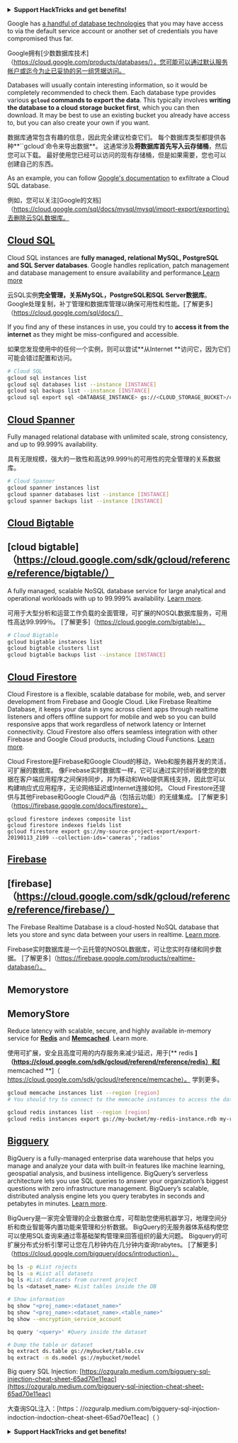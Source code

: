 

<details>

<summary><strong>Support HackTricks and get benefits!</strong></summary>

<summary> <strong>支持hacktricks并获得好处！</strong> </summary>

- Do you work in a **cybersecurity company**? Do you want to see your **company advertised in HackTricks**? or do you want to have access to the **latest version of the PEASS or download HackTricks in PDF**? Check the [**SUBSCRIPTION PLANS**](https://github.com/sponsors/carlospolop)!

 - 您在**网络安全公司**工作吗？ 您是否想看到您的**公司在hacktricks **中刊登广告？ 还是您想访问**最新版本的豌豆或在pdf **中下载hacktricks？ 检查[**订阅计划**]（https://github.com/sponsors/carlospolop）！

- Discover [**The PEASS Family**](https://opensea.io/collection/the-peass-family), our collection of exclusive [**NFTs**](https://opensea.io/collection/the-peass-family)

 - 发现[**豌豆家庭**]（https://opensea.io/collection/the-peass-family），我们的独家[** nfts **]（https://opensea.io/collection） /家庭家庭）

- Get the [**official PEASS & HackTricks swag**](https://peass.creator-spring.com)

 - 获取[**官方豌豆和hacktricks赃物**]（https://peass.creator-spring.com）

- **Join the** [**💬**](https://emojipedia.org/speech-balloon/) [**Discord group**](https://discord.gg/hRep4RUj7f) or the [**telegram group**](https://t.me/peass) or **follow** me on **Twitter** [**🐦**](https://github.com/carlospolop/hacktricks/tree/7af18b62b3bdc423e11444677a6a73d4043511e9/\[https:/emojipedia.org/bird/README.md)[**@carlospolopm**](https://twitter.com/carlospolopm)**.**

 -  **加入** [**💬**]（https://emojipedia.org/speech-balloon/）[** discord group **]（https://discord.gg/hrep4ruj7f）或[ **电报组**]（https://t.me/peass）或**在** Twitter ** [**🐦**]（https://github.com/carloppolop/hacktrickss on ** twitter **） /ree/7af18b62b3bdc423e114444444677a6a73d4043511e9/ \ [https:/emojipedia.org/bird/bird/readme.md）eardme.md）eghterme.md）eghterme.md）eghterme.md）eghtemplopmbyth

- **Share your hacking tricks by submitting PRs to the** [**hacktricks github repo**](https://github.com/carlospolop/hacktricks)**.**

 -  **通过将PRS提交给** [** hacktricks github repo **]（https://github.com/carloppolop/hacktricks）**。

</details>


Google has [a handful of database technologies](https://cloud.google.com/products/databases/) that you may have access to via the default service account or another set of credentials you have compromised thus far.

Google拥有[少数数据库技术]（https://cloud.google.com/products/databases/），您可能可以通过默认服务帐户或迄今为止已妥协的另一组凭据访问。

Databases will usually contain interesting information, so it would be completely recommended to check them. Each database type provides various **`gcloud` commands to export the data**. This typically involves **writing the database to a cloud storage bucket first**, which you can then download. It may be best to use an existing bucket you already have access to, but you can also create your own if you want.

数据库通常包含有趣的信息，因此完全建议检查它们。 每个数据库类型都提供各种**``gcloud`命令来导出数据**。 这通常涉及**将数据库首先写入云存储桶**，然后您可以下载。 最好使用您已经可以访问的现有存储桶，但是如果需要，您也可以创建自己的东西。

As an example, you can follow [Google's documentation](https://cloud.google.com/sql/docs/mysql/import-export/exporting) to exfiltrate a Cloud SQL database.

例如，您可以关注[Google的文档]（https://cloud.google.com/sql/docs/mysql/mysql/import-export/exporting）去删除云SQL数据库。

## [Cloud SQL](https://cloud.google.com/sdk/gcloud/reference/sql/)

Cloud SQL instances are **fully managed, relational MySQL, PostgreSQL and SQL Server databases**. Google handles replication, patch management and database management to ensure availability and performance.[Learn more](https://cloud.google.com/sql/docs/)

云SQL实例**完全管理，关系MySQL，PostgreSQL和SQL Server数据库**。 Google处理复制，补丁管理和数据库管理以确保可用性和性能。[了解更多]（https://cloud.google.com/sql/docs/）

If you find any of these instances in use, you could try to **access it from the internet** as they might be miss-configured and accessible.

如果您发现使用中的任何一个实例，则可以尝试**从Internet **访问它，因为它们可能会错过配置和访问。

```bash
# Cloud SQL
gcloud sql instances list
gcloud sql databases list --instance [INSTANCE]
gcloud sql backups list --instance [INSTANCE]
gcloud sql export sql <DATABASE_INSTANCE> gs://<CLOUD_STORAGE_BUCKET>/cloudsql/export.sql.gz --database <DATABASE_NAME>
```

## [Cloud Spanner](https://cloud.google.com/sdk/gcloud/reference/spanner/)

Fully managed relational database with unlimited scale, strong consistency, and up to 99.999% availability.

具有无限规模，强大的一致性和高达99.999％的可用性的完全管理的关系数据库。

```bash
# Cloud Spanner
gcloud spanner instances list
gcloud spanner databases list --instance [INSTANCE]
gcloud spanner backups list --instance [INSTANCE]
```

## [Cloud Bigtable](https://cloud.google.com/sdk/gcloud/reference/bigtable/) <a href="#cloud-bigtable" id="cloud-bigtable"></a>

## [cloud bigtable]（https://cloud.google.com/sdk/gcloud/reference/reference/bigtable/）<a href="#cloud-bigtable" ID="cloud-bigtable"> </a>

A fully managed, scalable NoSQL database service for large analytical and operational workloads with up to 99.999% availability. [Learn more](https://cloud.google.com/bigtable).

可用于大型分析和运营工作负载的全面管理，可扩展的NOSQL数据库服务，可用性高达99.999％。 [了解更多]（https://cloud.google.com/bigtable）。

```bash
# Cloud Bigtable
gcloud bigtable instances list
gcloud bigtable clusters list
gcloud bigtable backups list --instance [INSTANCE]
```

## [Cloud Firestore](https://cloud.google.com/sdk/gcloud/reference/firestore/)

Cloud Firestore is a flexible, scalable database for mobile, web, and server development from Firebase and Google Cloud. Like Firebase Realtime Database, it keeps your data in sync across client apps through realtime listeners and offers offline support for mobile and web so you can build responsive apps that work regardless of network latency or Internet connectivity. Cloud Firestore also offers seamless integration with other Firebase and Google Cloud products, including Cloud Functions. [Learn more](https://firebase.google.com/docs/firestore).

Cloud Firestore是Firebase和Google Cloud的移动，Web和服务器开发的灵活，可扩展的数据库。 像Firebase实时数据库一样，它可以通过实时侦听器使您的数据在客户端应用程序之间保持同步，并为移动和Web提供离线支持，因此您可以构建响应式应用程序，无论网络延迟或Internet连接如何。 Cloud Firestore还提供与其他Firebase和Google Cloud产品（包括云功能）的无缝集成。 [了解更多]（https://firebase.google.com/docs/firestore）。

```
gcloud firestore indexes composite list
gcloud firestore indexes fields list
gcloud firestore export gs://my-source-project-export/export-20190113_2109 --collection-ids='cameras','radios'
```

## [Firebase](https://cloud.google.com/sdk/gcloud/reference/firebase/)

## [firebase]（https://cloud.google.com/sdk/gcloud/reference/reference/firebase/）

The Firebase Realtime Database is a cloud-hosted NoSQL database that lets you store and sync data between your users in realtime. [Learn more](https://firebase.google.com/products/realtime-database/).

Firebase实时数据库是一个云托管的NOSQL数据库，可让您实时存储和同步数据。 [了解更多]（https://firebase.google.com/products/realtime-database/）。

## Memorystore

## MemoryStore

Reduce latency with scalable, secure, and highly available in-memory service for [**Redis**](https://cloud.google.com/sdk/gcloud/reference/redis) and [**Memcached**](https://cloud.google.com/sdk/gcloud/reference/memcache). Learn more.

使用可扩展，安全且高度可用的内存服务来减少延迟，用于[** redis **]（https://cloud.google.com/sdk/gcloud/referend/reference/redis）和[** memcached **]（ https://cloud.google.com/sdk/gcloud/reference/memcache）。 学到更多。

```bash
gcloud memcache instances list --region [region]
# You should try to connect to the memcache instances to access the data

gcloud redis instances list --region [region]
gcloud redis instances export gs://my-bucket/my-redis-instance.rdb my-redis-instance --region=us-central1
```

## [Bigquery](https://cloud.google.com/bigquery/docs/bq-command-line-tool)

BigQuery is a fully-managed enterprise data warehouse that helps you manage and analyze your data with built-in features like machine learning, geospatial analysis, and business intelligence. BigQuery’s serverless architecture lets you use SQL queries to answer your organization’s biggest questions with zero infrastructure management. BigQuery’s scalable, distributed analysis engine lets you query terabytes in seconds and petabytes in minutes. [Learn more](https://cloud.google.com/bigquery/docs/introduction).

BigQuery是一家完全管理的企业数据仓库，可帮助您使用机器学习，地理空间分析和商业智能等内置功能来管理和分析数据。 BigQuery的无服务器体系结构使您可以使用SQL查询来通过零基础架构管理来回答组织的最大问题。 Bigquery的可扩展分布式分析引擎可让您在几秒钟内在几分钟内查询trabytes。 [了解更多]（https://cloud.google.com/bigquery/docs/introduction）。

```bash
bq ls -p #List rojects
bq ls -a #List all datasets
bq ls #List datasets from current project
bq ls <dataset_name> #List tables inside the DB

# Show information
bq show "<proj_name>:<dataset_name>"
bq show "<proj_name>:<dataset_name>.<table_name>"
bq show --encryption_service_account

bq query '<query>' #Query inside the dataset

# Dump the table or dataset
bq extract ds.table gs://mybucket/table.csv
bq extract -m ds.model gs://mybucket/model
```

Big query SQL Injection: [https://ozguralp.medium.com/bigquery-sql-injection-cheat-sheet-65ad70e11eac](https://ozguralp.medium.com/bigquery-sql-injection-cheat-sheet-65ad70e11eac)

大查询SQL注入：[https：//ozguralp.medium.com/bigquery-sql-injoction-indoction-indoction-cheat-sheet-65ad70e11eac]（ ）


<details>

<summary><strong>Support HackTricks and get benefits!</strong></summary>

<summary> <strong>支持hacktricks并获得好处！</strong> </summary>

- Do you work in a **cybersecurity company**? Do you want to see your **company advertised in HackTricks**? or do you want to have access to the **latest version of the PEASS or download HackTricks in PDF**? Check the [**SUBSCRIPTION PLANS**](https://github.com/sponsors/carlospolop)!

 - 您在**网络安全公司**工作吗？ 您是否想看到您的**公司在hacktricks **中刊登广告？ 还是您想访问**最新版本的豌豆或在pdf **中下载hacktricks？ 检查[**订阅计划**]（https://github.com/sponsors/carlospolop）！

- Discover [**The PEASS Family**](https://opensea.io/collection/the-peass-family), our collection of exclusive [**NFTs**](https://opensea.io/collection/the-peass-family)

 - 发现[**豌豆家庭**]（https://opensea.io/collection/the-peass-family），我们的独家[** nfts **]（https://opensea.io/collection） /家庭家庭）

- Get the [**official PEASS & HackTricks swag**](https://peass.creator-spring.com)

 - 获取[**官方豌豆和hacktricks赃物**]（https://peass.creator-spring.com）

- **Join the** [**💬**](https://emojipedia.org/speech-balloon/) [**Discord group**](https://discord.gg/hRep4RUj7f) or the [**telegram group**](https://t.me/peass) or **follow** me on **Twitter** [**🐦**](https://github.com/carlospolop/hacktricks/tree/7af18b62b3bdc423e11444677a6a73d4043511e9/\[https:/emojipedia.org/bird/README.md)[**@carlospolopm**](https://twitter.com/carlospolopm)**.**

 -  **加入** [**💬**]（https://emojipedia.org/speech-balloon/）[** discord group **]（https://discord.gg/hrep4ruj7f）或[ **电报组**]（https://t.me/peass）或**在** Twitter ** [**🐦**]（https://github.com/carloppolop/hacktrickss on ** twitter **） /ree/7af18b62b3bdc423e114444444677a6a73d4043511e9/ \ [https:/emojipedia.org/bird/bird/readme.md）eardme.md）eghterme.md）eghterme.md）eghterme.md）eghtemplopmbyth

- **Share your hacking tricks by submitting PRs to the** [**hacktricks github repo**](https://github.com/carlospolop/hacktricks)**.**

 -  **通过将PRS提交给** [** hacktricks github repo **]（https://github.com/carloppolop/hacktricks）**。

</details>


